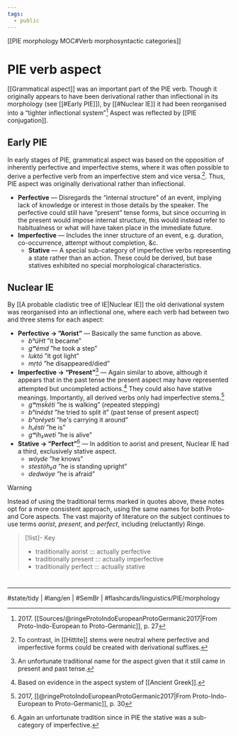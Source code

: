 ```yaml
---
tags:
  - public
---
```

[[PIE morphology MOC#Verb morphosyntactic categories]]
# PIE verb aspect
[[Grammatical aspect]] was an important part of the PIE verb.
Though it originally appears to have been derivational rather than inflectional in its morphology (see [[#Early PIE]]),
by [[#Nuclear IE]] it had been reorganised into a “tighter inflectional system”[^p27]
Aspect was reflected by [[PIE conjugation]].

[^p27]: 2017\. [[Sources/@ringeProtoIndoEuropeanProtoGermanic2017|From Proto-Indo-European to Proto-Germanic]], p. 27

## Early PIE
In early stages of PIE,
grammatical aspect was based on the opposition of inherently perfective and imperfective stems,
where it was often possible to derive a perfective verb from an imperfective stem and vice versa.[^hitt].
Thus, PIE aspect was originally derivational rather than inflectional.

[^hitt]: To contrast, in [[Hittite]] stems were neutral where perfective and imperfective forms could be created with derivational suffixes.

- **Perfective** — Disregards the “internal structure” of an event,
  implying lack of knowledge or interest in those details by the speaker.
  The perfective could still have ”present” tense forms, 
  but since occurring in the present would impose internal structure, 
  this would instead refer to habitualness or what will have taken place in the immediate future.
- **Imperfective** — Includes the inner structure of an event,
  e.g. duration, co-occurrence, attempt without completion, &c.
  - **Stative** — A special sub-category of imperfective verbs 
    representing a state rather than an action.
    These could be derived, but base statives exhibited no special morphological characteristics.


## Nuclear IE
By [[A probable cladistic tree of IE|Nuclear IE]] the old derivational system was reorganised into an inflectional one,
where each verb had between two and three stems for each aspect:

- **Perfective → ”Aorist”** — Basically the same function as above.
  - <em class="recon">bʰúHt</em> ”it became”
  - <em class="recon">gʷémd</em> ”he took a step”
  - <em class="recon">luktó</em> ”it got light”
  - <em class="recon">mṛtó</em> ”he disappeared/died”
- **Imperfective → “Present”**[^present] — Again similar to above, 
  although it appears that in the past tense the present aspect may have represented attempted but uncompleted actions.[^grk]
  They could also have stative meanings.
  Importantly, all derived verbs only had imperfective stems.[^derivation]
  - <em class="recon">gʷṃsḱéti</em> ”he is walking” (repeated stepping)
  - <em class="recon">bʰinédst</em> ”he tried to split it” (past tense of present aspect)
  - <em class="recon">bʰoréyeti</em> ”he's carrying it around”
  - <em class="recon">h₁ésti</em> ”he is”
  - <em class="recon">gʷíh₃weti</em> ”he is alive”
- **Stative → ”Perfect”**[^perfect] — In addition to aorist and present, Nuclear IE had a third, exclusively stative aspect.
  - <em class="recon">wóyde</em> ”he knows” 
  - <em class="recon">stestóh₂a</em> ”he is standing upright”
  - <em class="recon">dedwóye</em> ”he is afraid”

[^grk]: Based on evidence in the aspect system of [[Ancient Greek]].
[^present]: An unfortunate traditional name for the aspect given that it still came in present and past tense.
[^perfect]: Again an unfortunate tradition since in PIE the stative was a sub-category of imperfective.
[^derivation]: 2017, [[@ringeProtoIndoEuropeanProtoGermanic2017|From Proto-Indo-European to Proto-Germanic]], p. 30


> [!warning]
> Instead of using the traditional terms marked in quotes above,
> these notes opt for a more consistent approach, using the same names for both Proto- and Core aspects.
> The vast majority of literature on the subject continues to use terms _aorist_, _present_, and _perfect_,
> including (reluctantly) Ringe.
> > [!list]- Key
> > - traditionally aorist ::: actually perfective <!--SR:!2024-02-19,122,270-->
> > - traditionally present ::: actually imperfective <!--SR:!2023-11-05,56,290-->
> > - traditionally perfect ::: actually stative <!--SR:!2023-12-06,69,250-->

#
---
#state/tidy | #lang/en | #SemBr | #flashcards/linguistics/PIE/morphology 
